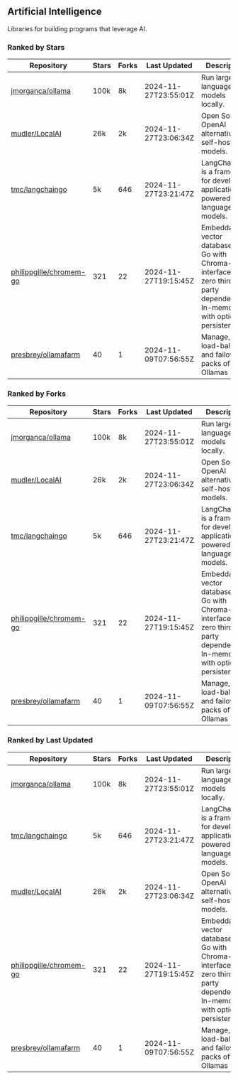 ## Artificial Intelligence

Libraries for building programs that leverage AI.

### Ranked by Stars

| Repository | Stars | Forks | Last Updated | Description | 
|------------|-------|-------|--------------|-------------|
| [jmorganca/ollama](https://github.com/jmorganca/ollama) | 100k | 8k | 2024-11-27T23:55:01Z |  Run large language models locally. |
| [mudler/LocalAI](https://github.com/mudler/LocalAI) | 26k | 2k | 2024-11-27T23:06:34Z |  Open Source OpenAI alternative, self-host AI models. |
| [tmc/langchaingo](https://github.com/tmc/langchaingo) | 5k | 646 | 2024-11-27T23:21:47Z |  LangChainGo is a framework for developing applications powered by language models. |
| [philippgille/chromem-go](https://github.com/philippgille/chromem-go) | 321 | 22 | 2024-11-27T19:15:45Z |  Embeddable vector database for Go with Chroma-like interface and zero third-party dependencies. In-memory with optional persistence. |
| [presbrey/ollamafarm](https://github.com/presbrey/ollamafarm) | 40 | 1 | 2024-11-09T07:56:55Z |  Manage, load-balance, and failover packs of Ollamas |

### Ranked by Forks

| Repository | Stars | Forks | Last Updated | Description | 
|------------|-------|-------|--------------|-------------|
| [jmorganca/ollama](https://github.com/jmorganca/ollama) | 100k | 8k | 2024-11-27T23:55:01Z |  Run large language models locally. |
| [mudler/LocalAI](https://github.com/mudler/LocalAI) | 26k | 2k | 2024-11-27T23:06:34Z |  Open Source OpenAI alternative, self-host AI models. |
| [tmc/langchaingo](https://github.com/tmc/langchaingo) | 5k | 646 | 2024-11-27T23:21:47Z |  LangChainGo is a framework for developing applications powered by language models. |
| [philippgille/chromem-go](https://github.com/philippgille/chromem-go) | 321 | 22 | 2024-11-27T19:15:45Z |  Embeddable vector database for Go with Chroma-like interface and zero third-party dependencies. In-memory with optional persistence. |
| [presbrey/ollamafarm](https://github.com/presbrey/ollamafarm) | 40 | 1 | 2024-11-09T07:56:55Z |  Manage, load-balance, and failover packs of Ollamas |

### Ranked by Last Updated

| Repository | Stars | Forks | Last Updated | Description | 
|------------|-------|-------|--------------|-------------|
| [jmorganca/ollama](https://github.com/jmorganca/ollama) | 100k | 8k | 2024-11-27T23:55:01Z |  Run large language models locally. |
| [tmc/langchaingo](https://github.com/tmc/langchaingo) | 5k | 646 | 2024-11-27T23:21:47Z |  LangChainGo is a framework for developing applications powered by language models. |
| [mudler/LocalAI](https://github.com/mudler/LocalAI) | 26k | 2k | 2024-11-27T23:06:34Z |  Open Source OpenAI alternative, self-host AI models. |
| [philippgille/chromem-go](https://github.com/philippgille/chromem-go) | 321 | 22 | 2024-11-27T19:15:45Z |  Embeddable vector database for Go with Chroma-like interface and zero third-party dependencies. In-memory with optional persistence. |
| [presbrey/ollamafarm](https://github.com/presbrey/ollamafarm) | 40 | 1 | 2024-11-09T07:56:55Z |  Manage, load-balance, and failover packs of Ollamas |

